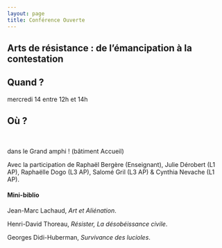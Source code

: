 ```yaml
---
layout: page
title: Conférence Ouverte
---
```


<h2>Arts de résistance : de l’émancipation à la contestation</h2>

<h2>Quand ?</h2>
<p>mercredi 14 entre 12h et 14h</p>

<h2>Où ?</h2>  
<p>dans le Grand amphi ! (bâtiment Accueil)</p>

<p>Avec la participation de Raphaël Bergère (Enseignant), Julie Dérobert (L1 AP), Raphaëlle Dogo (L3 AP), Salomé Gril (L3 AP) &amp; Cynthia Nevache (L1 AP). 


<h4>Mini-biblio</h4>
<p>Jean-Marc Lachaud, <em>Art et Aliénation</em>. </p>

<p>Henri-David Thoreau, <em>Résister, La désobéissance civile</em>.</p>

<p>Georges Didi-Huberman, <em>Survivance des lucioles</em>.</p>

